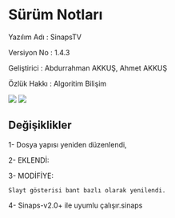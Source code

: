 # Sürüm Notları
Yazılım Adı : SinapsTV

Versiyon No : 1.4.3

Geliştirici : Abdurrahman AKKUŞ, Ahmet AKKUŞ

Özlük Hakkı : Algoritim Bilişim

![](https://img.shields.io/badge/version-1.4.3-blue) ![](https://img.shields.io/badge/date-03.09.2021-green)

## Değişiklikler

1- Dosya yapısı yeniden düzenlendi,

2- EKLENDİ:

3- MODİFİYE:

	Slayt gösterisi bant bazlı olarak yenilendi.
	
4- Sinaps-v2.0+ ile uyumlu çalışır.sinaps